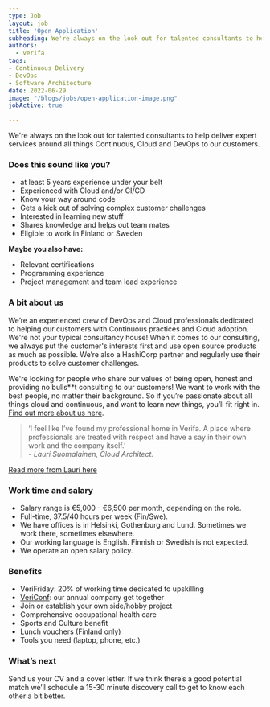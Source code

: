```yaml
---
type: Job
layout: job
title: 'Open Application'
subheading: We're always on the look out for talented consultants to help deliver expert services around all things Continuous, Cloud and DevOps to our customers.
authors:
  - verifa
tags:
- Continuous Delivery
- DevOps
- Software Architecture
date: 2022-06-29
image: "/blogs/jobs/open-application-image.png"
jobActive: true

---
```


We're always on the look out for talented consultants to help deliver expert services around all things Continuous, Cloud and DevOps to our customers.

### Does this sound like you?

- at least 5 years experience under your belt
- Experienced with Cloud and/or CI/CD
- Know your way around code
- Gets a kick out of solving complex customer challenges
- Interested in learning new stuff
- Shares knowledge and helps out team mates
- Eligible to work in Finland or Sweden

**Maybe you also have:**

- Relevant certifications
- Programming experience
- Project management and team lead experience

### A bit about us

We’re an experienced crew of DevOps and Cloud professionals dedicated to helping our customers with Continuous practices and Cloud adoption. We're not your typical consultancy house! When it comes to our consulting, we always put the customer's interests first and use open source products as much as possible. We’re also a HashiCorp partner and regularly use their products to solve customer challenges. 

We're looking for people who share our values of being open, honest and providing no bulls**t consulting to our customers! We want to work with the best people, no matter their background. So if you’re passionate about all things cloud and continuous, and want to learn new things, you’ll fit right in. [Find out more about us here](https://verifa.io/company).

<blockquote>
  ‘I feel like I’ve found my professional home in Verifa. A place where professionals are treated with respect and have a say in their own work and the company itself.’
  <br/>
  <cite>- Lauri Suomalainen, Cloud Architect. </cite>
</blockquote>

[Read more from Lauri here](https://verifa.io/blog/one-year-at-verifa-a-retrospective)

### Work time and salary

- Salary range is €5,000 - €6,500 per month, depending on the role.
- Full-time, 37.5/40 hours per week (Fin/Swe).
- We have offices is in Helsinki, Gothenburg and Lund. Sometimes we work there, sometimes elsewhere.
- Our working language is English. Finnish or Swedish is not expected.
- We operate an open salary policy.

### Benefits

- VeriFriday: 20% of working time dedicated to upskilling
- [VeriConf](https://verifa.io/blog/vericonf-2021-re-connecting-learning-and-teamwork): our annual company get together
- Join or establish your own side/hobby project
- Comprehensive occupational health care
- Sports and Culture benefit
- Lunch vouchers (Finland only)
- Tools you need (laptop, phone, etc.)

### What’s next

Send us your CV and a cover letter. If we think there’s a good potential match we’ll schedule a 15-30 minute discovery call to get to know each other a bit better.